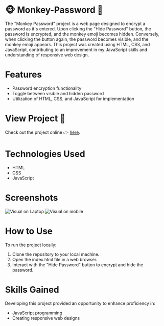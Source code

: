 # 🐵 Monkey-Password 🙈

The "Monkey Password" project is a web page designed to encrypt a password as it's entered. Upon clicking the "Hide Password" button, the password is encrypted, and the monkey emoji becomes hidden. Conversely, when clicking the button again, the password becomes visible, and the monkey emoji appears. This project was created using HTML, CSS, and JavaScript, contributing to an improvement in my JavaScript skills and understanding of responsive web design.

# Features
- Password encryption functionality
- Toggle between visible and hidden password
- Utilization of HTML, CSS, and JavaScript for implementation

# View Project 👀
Check out the project online 👉 [here](https://yd-savvydev.github.io/Monkey-Password/).

# Technologies Used
- HTML
- CSS
- JavaScript

# Screenshots
![Visual on Laptop](visuel-monkey-psw-laptop.png)
![Visual on mobile](https://github.com/YD-SavvyDev/Monkey-Password/blob/main/Screenshots/visual-monkey-psw-iphone.png?raw=true)

# How to Use
To run the project locally:

1. Clone the repository to your local machine.
2. Open the index.html file in a web browser.
3. Interact with the "Hide Password" button to encrypt and hide the password.

# Skills Gained
Developing this project provided an opportunity to enhance proficiency in:

- JavaScript programming
- Creating responsive web designs
